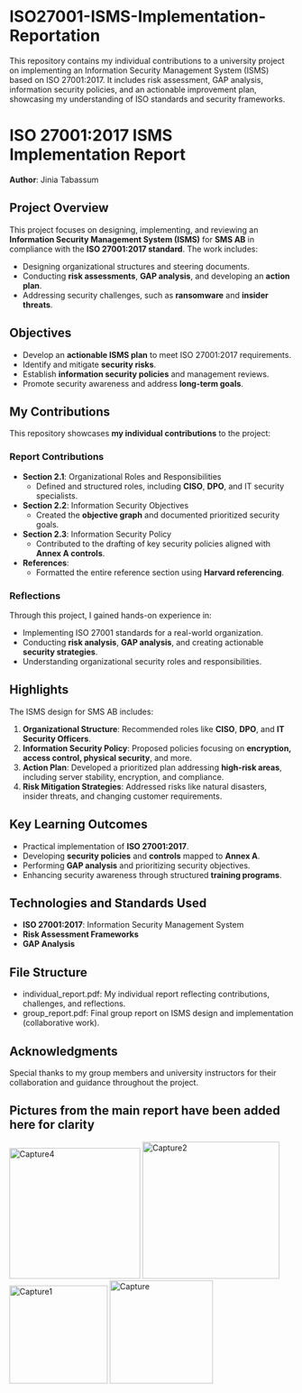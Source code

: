 # ISO27001-ISMS-Implementation-Reportation
This repository contains my individual contributions to a university project on implementing an Information Security Management System (ISMS) based on ISO 27001:2017. It includes risk assessment, GAP analysis, information security policies, and an actionable improvement plan, showcasing my understanding of ISO standards and security frameworks.

# ISO 27001:2017 ISMS Implementation Report  
**Author**: Jinia Tabassum  


## **Project Overview**  
This project focuses on designing, implementing, and reviewing an **Information Security Management System (ISMS)** for **SMS AB** in compliance with the **ISO 27001:2017 standard**. The work includes:  
- Designing organizational structures and steering documents.  
- Conducting **risk assessments**, **GAP analysis**, and developing an **action plan**.  
- Addressing security challenges, such as **ransomware** and **insider threats**.  

## **Objectives**  
- Develop an **actionable ISMS plan** to meet ISO 27001:2017 requirements.  
- Identify and mitigate **security risks**.  
- Establish **information security policies** and management reviews.  
- Promote security awareness and address **long-term goals**.  

## **My Contributions**  
This repository showcases **my individual contributions** to the project:  

### **Report Contributions**  
- **Section 2.1**: Organizational Roles and Responsibilities  
    - Defined and structured roles, including **CISO**, **DPO**, and IT security specialists.  
- **Section 2.2**: Information Security Objectives  
    - Created the **objective graph** and documented prioritized security goals.  
- **Section 2.3**: Information Security Policy  
    - Contributed to the drafting of key security policies aligned with **Annex A controls**.  
- **References**:  
    - Formatted the entire reference section using **Harvard referencing**.  

### **Reflections**  
Through this project, I gained hands-on experience in:  
- Implementing ISO 27001 standards for a real-world organization.  
- Conducting **risk analysis**, **GAP analysis**, and creating actionable **security strategies**.  
- Understanding organizational security roles and responsibilities.  

## **Highlights**  
The ISMS design for SMS AB includes:  
1. **Organizational Structure**: Recommended roles like **CISO**, **DPO**, and **IT Security Officers**.  
2. **Information Security Policy**: Proposed policies focusing on **encryption, access control, physical security**, and more.  
3. **Action Plan**: Developed a prioritized plan addressing **high-risk areas**, including server stability, encryption, and compliance.  
4. **Risk Mitigation Strategies**: Addressed risks like natural disasters, insider threats, and changing customer requirements.  

## **Key Learning Outcomes**  
- Practical implementation of **ISO 27001:2017**.  
- Developing **security policies** and **controls** mapped to **Annex A**.  
- Performing **GAP analysis** and prioritizing security objectives.  
- Enhancing security awareness through structured **training programs**.  

## **Technologies and Standards Used**  
- **ISO 27001:2017**: Information Security Management System  
- **Risk Assessment Frameworks**  
- **GAP Analysis**  

## **File Structure**  
- individual_report.pdf: My individual report reflecting contributions, challenges, and reflections.  
- group_report.pdf: Final group report on ISMS design and implementation (collaborative work).  

## **Acknowledgments**  
Special thanks to my group members and university instructors for their collaboration and guidance throughout the project.

## Pictures from the main report have been added here for clarity
<img width="232" alt="Capture4" src="https://github.com/user-attachments/assets/ab800c1f-baca-474d-9353-f59fef6f2b95" />
<img width="243" alt="Capture2" src="https://github.com/user-attachments/assets/1b6a7cd6-d900-4094-8121-53f0dd5a9f39" />
<img width="174" alt="Capture1" src="https://github.com/user-attachments/assets/f6a97c93-3aa4-4253-a886-ab713071b33c" />
<img width="183" alt="Capture" src="https://github.com/user-attachments/assets/d3d06538-f9ad-4603-843f-99c0ce7c096e" />

 
